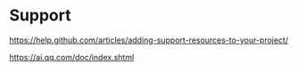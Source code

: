 # Support

https://help.github.com/articles/adding-support-resources-to-your-project/

https://ai.qq.com/doc/index.shtml
